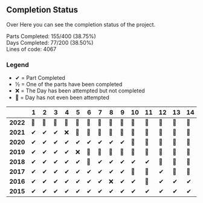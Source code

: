 ## Completion Status

Over Here you can see the completion status of the project.

Parts Completed: 155/400 (38.75%)
<br>
Days Completed: 77/200 (38.50%)
<br>
Lines of code: 4067

### Legend

- ✔ = Part Completed
- ½ = One of the parts have been completed
- ❌ = The Day has been attempted but not completed
- 🚫 = Day has not even been attempted

||1|2|3|4|5|6|7|8|9|10|11|12|13|14|15|16|17|18|19|20|21|22|23|24|25|
|---|---|---|---|---|---|---|---|---|---|---|---|---|---|---|---|---|---|---|---|---|---|---|---|---|---|
|**2022**|🚫|🚫|🚫|🚫|🚫|🚫|🚫|🚫|🚫|🚫|🚫|🚫|🚫|🚫|🚫|🚫|🚫|🚫|🚫|🚫|🚫|🚫|🚫|🚫|🚫|
|**2021**|✔|✔|✔|❌|🚫|🚫|🚫|🚫|🚫|🚫|🚫|🚫|🚫|🚫|🚫|🚫|🚫|🚫|🚫|🚫|🚫|🚫|🚫|🚫|🚫|
|**2020**|✔|✔|✔|✔|✔|✔|✔|✔|✔|🚫|🚫|🚫|🚫|🚫|✔|🚫|🚫|🚫|🚫|🚫|🚫|🚫|🚫|🚫|🚫|
|**2019**|✔|✔|✔|✔|❌|🚫|🚫|🚫|🚫|🚫|🚫|🚫|🚫|🚫|🚫|🚫|🚫|🚫|🚫|🚫|🚫|🚫|🚫|🚫|🚫|
|**2018**|✔|✔|✔|✔|✔|🚫|✔|✔|✔|✔|✔|🚫|🚫|🚫|🚫|🚫|🚫|🚫|🚫|🚫|🚫|🚫|🚫|🚫|🚫|
|**2017**|✔|✔|✔|✔|✔|✔|✔|✔|✔|🚫|🚫|✔|🚫|🚫|🚫|🚫|🚫|🚫|🚫|🚫|🚫|🚫|🚫|🚫|🚫|
|**2016**|✔|✔|✔|✔|✔|✔|✔|❌|✔|✔|🚫|✔|✔|✔|✔|✔|✔|✔|✔|✔|✔|✔|✔|✔|❌|
|**2015**|✔|✔|✔|✔|✔|✔|✔|✔|✔|✔|✔|✔|✔|✔|❌|✔|❌|✔|½|✔|🚫|🚫|✔|❌|🚫|